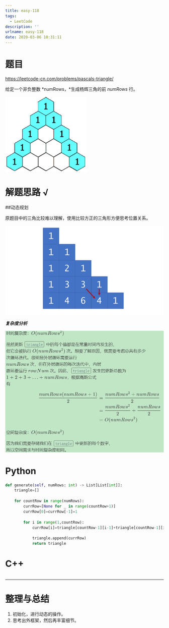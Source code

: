 ```yaml
---
title: easy-118
tags:
  - LeetCode
description: ''
urlname: easy-118
date: 2020-03-06 10:31:11
---
```


# 题目

https://leetcode-cn.com/problems/pascals-triangle/

给定一个非负整数 *numRows，*生成杨辉三角的前 *numRows* 行。

![img](easy-118/PascalTriangleAnimated2.gif)

# 解题思路 √

##动态规划

原题目中的三角比较难以理解，使用比较方正的三角形方便思考位置关系。

![img](easy-118/Slide12.PNG)

***复杂度分析***

![image-20200306104747309](easy-118/image-20200306104747309.png)



# Python

```python
def generate(self, numRows: int) -> List[List[int]]:
    triangle=[]

    for countRow in range(numRows):
        currRow=[None for _ in range(countRow+1)]
        currRow[0]=currRow[-1]=1

        for i in range(1,countRow):
            currRow[i]=triangle[countRow-1][i-1]+triangle[countRow-1][i]

            triangle.append(currRow)
            return triangle
```

# C++

```cpp

```

---



# 整理与总结

1. 初始化，进行动态的操作。
2. 思考出外框架，然后再丰富细节。

